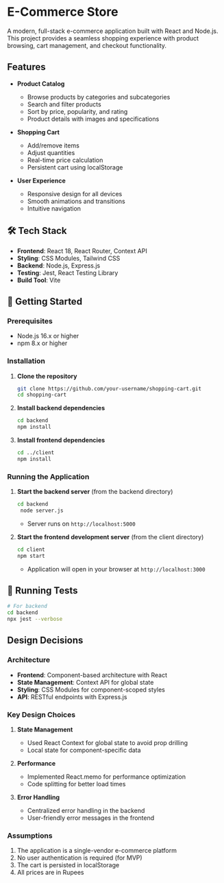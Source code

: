 #  E-Commerce Store

A modern, full-stack e-commerce application built with React and Node.js. This project provides a seamless shopping experience with product browsing, cart management, and checkout functionality.

##  Features

- **Product Catalog**
  - Browse products by categories and subcategories
  - Search and filter products
  - Sort by price, popularity, and rating
  - Product details with images and specifications

- **Shopping Cart**
  - Add/remove items
  - Adjust quantities
  - Real-time price calculation
  - Persistent cart using localStorage

- **User Experience**
  - Responsive design for all devices
  - Smooth animations and transitions
  - Intuitive navigation

## 🛠 Tech Stack

- **Frontend**: React 18, React Router, Context API
- **Styling**: CSS Modules, Tailwind CSS
- **Backend**: Node.js, Express.js
- **Testing**: Jest, React Testing Library
- **Build Tool**: Vite

## 🚀 Getting Started

### Prerequisites

- Node.js 16.x or higher
- npm 8.x or higher

### Installation

1. **Clone the repository**
   ```bash
   git clone https://github.com/your-username/shopping-cart.git
   cd shopping-cart
   ```

2. **Install backend dependencies**
   ```bash
   cd backend
   npm install
   ```

3. **Install frontend dependencies**
   ```bash
   cd ../client
   npm install
   ```

### Running the Application

1. **Start the backend server** (from the backend directory)
   ```bash
   cd backend
    node server.js
   ```
   - Server runs on `http://localhost:5000`

2. **Start the frontend development server** (from the client directory)
   ```bash
   cd client
   npm start
   ```
   - Application will open in your browser at `http://localhost:3000`

## 🧪 Running Tests


```bash
# For backend
cd backend
npx jest --verbose
```


##  Design Decisions

### Architecture
- **Frontend**: Component-based architecture with React
- **State Management**: Context API for global state
- **Styling**: CSS Modules for component-scoped styles
- **API**: RESTful endpoints with Express.js

### Key Design Choices
1. **State Management**
   - Used React Context for global state to avoid prop drilling
   - Local state for component-specific data

2. **Performance**
   - Implemented React.memo for performance optimization
   - Code splitting for better load times

3. **Error Handling**
   - Centralized error handling in the backend
   - User-friendly error messages in the frontend

### Assumptions
1. The application is a single-vendor e-commerce platform
2. No user authentication is required (for MVP)
3. The cart is persisted in localStorage
4. All prices are in Rupees


